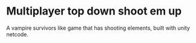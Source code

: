 # Multiplayer top down shoot em up
 A vampire survivors like game that has shooting elements, built with unity netcode.
